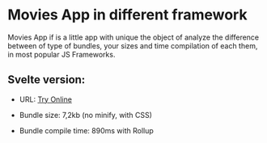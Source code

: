 # Movies App in different framework

Movies App if is a little app with unique the object of analyze the difference between of type of bundles, your sizes and time compilation of each them, in most popular JS Frameworks.

## Svelte version:

- URL: [Try Online](https://galiprandi.github.io/movies/svelte/public/)

- Bundle size: 7,2kb (no minify, with CSS)

- Bundle compile time: 890ms with Rollup
